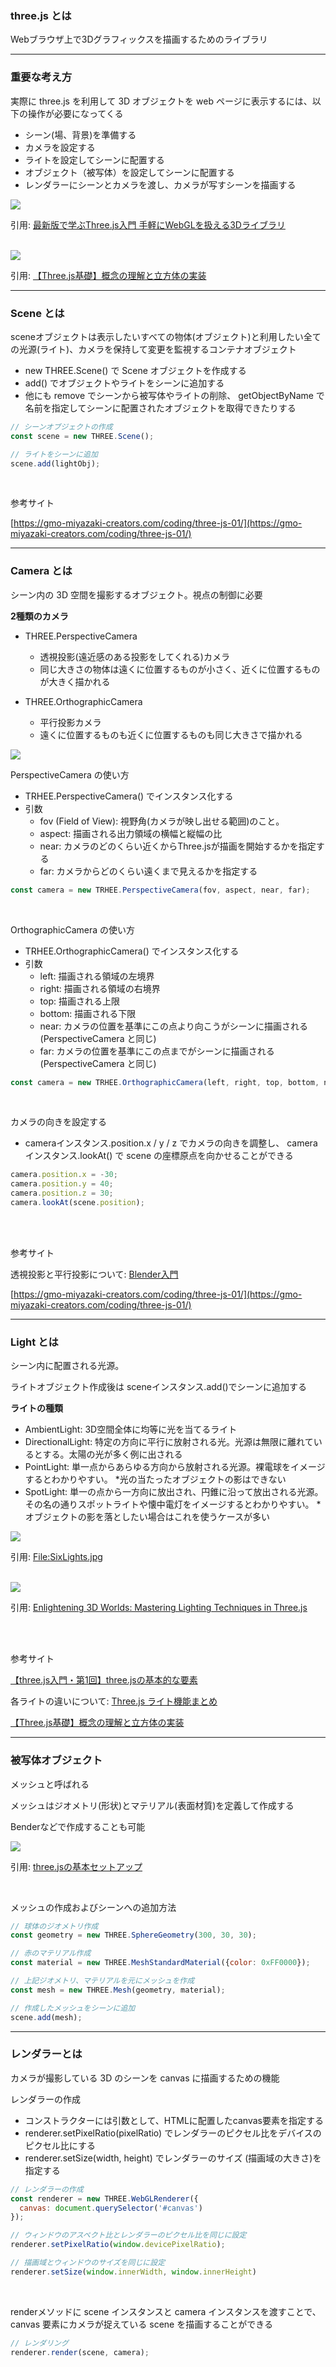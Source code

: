 ### three.js とは

Webブラウザ上で3Dグラフィックスを描画するためのライブラリ

---

### 重要な考え方

実際に three.js を利用して 3D オブジェクトを web ページに表示するには、以下の操作が必要になってくる
- シーン(場、背景)を準備する
- カメラを設定する
- ライトを設定してシーンに配置する
- オブジェクト（被写体）を設定してシーンに配置する
- レンダラーにシーンとカメラを渡し、カメラが写すシーンを描画する

<img src="./img/concept.png" />

引用: [最新版で学ぶThree.js入門 手軽にWebGLを扱える3Dライブラリ](https://ics.media/entry/14771/)

<br>

<img src="./img/concept_2.jpg" />

引用: [【Three.js基礎】概念の理解と立方体の実装](https://kakechimaru.com/threejs_cube/)

---

### Scene とは

sceneオブジェクトは表示したいすべての物体(オブジェクト)と利用したい全ての光源(ライト)、カメラを保持して変更を監視するコンテナオブジェクト

- new THREE.Scene() で Scene オブジェクトを作成する
- add() でオブジェクトやライトをシーンに追加する
- 他にも remove でシーンから被写体やライトの削除、 getObjectByName で名前を指定してシーンに配置されたオブジェクトを取得できたりする

```js
// シーンオブジェクトの作成
const scene = new THREE.Scene();

// ライトをシーンに追加
scene.add(lightObj);
```

<br>

参考サイト

[https://gmo-miyazaki-creators.com/coding/three-js-01/](https://gmo-miyazaki-creators.com/coding/three-js-01/)

---

### Camera とは

シーン内の 3D 空間を撮影するオブジェクト。視点の制御に必要

**2種類のカメラ**

- THREE.PerspectiveCamera
    - 透視投影(遠近感のある投影をしてくれる)カメラ
    - 同じ大きさの物体は遠くに位置するものが小さく、近くに位置するものが大きく描かれる

- THREE.OrthographicCamera
    - 平行投影カメラ
    - 遠くに位置するものも近くに位置するものも同じ大きさで描かれる

<img src="./img/Camera-Perspective.webp">

<br>

PerspectiveCamera の使い方
- TRHEE.PerspectiveCamera() でインスタンス化する
- 引数
    - fov (Field of View): 視野角(カメラが映し出せる範囲)のこと。
    - aspect: 描画される出力領域の横幅と縦幅の比
    - near: カメラのどのくらい近くからThree.jsが描画を開始するかを指定する
    - far: カメラからどのくらい遠くまで見えるかを指定する

```js
const camera = new TRHEE.PerspectiveCamera(fov, aspect, near, far);
```

<br>

OrthographicCamera の使い方
- TRHEE.OrthographicCamera() でインスタンス化する
- 引数
    - left: 描画される領域の左境界
    - right: 描画される領域の右境界
    - top: 描画される上限
    - bottom: 描画される下限
    - near: カメラの位置を基準にこの点より向こうがシーンに描画される (PerspectiveCamera と同じ)
    - far: カメラの位置を基準にこの点までがシーンに描画される (PerspectiveCamera と同じ)

```js
const camera = new TRHEE.OrthographicCamera(left, right, top, bottom, near, far);
```

<br>

カメラの向きを設定する
- cameraインスタンス.position.x / y / z でカメラの向きを調整し、 cameraインスタンス.lookAt() で scene の座標原点を向かせることができる
```js
camera.position.x = -30;
camera.position.y = 40;
camera.position.z = 30;
camera.lookAt(scene.position);
```

<br>
<br>

参考サイト

透視投影と平行投影について: [Blender入門](https://blender3d.biz/basis_viewmodeandviewpoint.html#投影方法とはN65602)

[https://gmo-miyazaki-creators.com/coding/three-js-01/](https://gmo-miyazaki-creators.com/coding/three-js-01/)

---

### Light とは

シーン内に配置される光源。

ライトオブジェクト作成後は sceneインスタンス.add()でシーンに追加する

**ライトの種類**
- AmbientLight: 3D空間全体に均等に光を当てるライト
- DirectionalLight: 特定の方向に平行に放射される光。光源は無限に離れているとする。太陽の光が多く例に出される
- PointLight: 単一点からあらゆる方向から放射される光源。裸電球をイメージするとわかりやすい。 *光の当たったオブジェクトの影はできない
- SpotLight: 単一の点から一方向に放出され、円錐に沿って放出される光源。その名の通りスポットライトや懐中電灯をイメージするとわかりやすい。 *オブジェクトの影を落としたい場合はこれを使うケースが多い

<img src="./img/Light_1.jpg" />

引用: [File:SixLights.jpg](https://commons.wikimedia.org/wiki/File:SixLights.jpg)

<br>

<img src="./img/Light_2.webp" />

引用: [Enlightening 3D Worlds: Mastering Lighting Techniques in Three.js](https://medium.com/@althafkhanbecse/title-enlightening-3d-worlds-mastering-lighting-techniques-in-three-js-c860caa8cdcf)

<br>
<br>

参考サイト

[【three.js入門・第1回】three.jsの基本的な要素](https://gmo-miyazaki-creators.com/coding/three-js-01/)

各ライトの違いについて: [Three.js ライト機能まとめ](https://ics.media/tutorial-three/light_variation/)

[【Three.js基礎】概念の理解と立方体の実装](https://kakechimaru.com/threejs_cube/)

---

### 被写体オブジェクト

メッシュと呼ばれる

メッシュはジオメトリ(形状)とマテリアル(表面材質)を定義して作成する

Benderなどで作成することも可能

<img src="./img/Mesh_1.png" />

引用: [three.jsの基本セットアップ](https://www.codegrid.net/articles/2021-threejs-1/)

<br>

メッシュの作成およびシーンへの追加方法

```js
// 球体のジオメトリ作成
const geometry = new THREE.SphereGeometry(300, 30, 30);

// 赤のマテリアル作成
const material = new THREE.MeshStandardMaterial({color: 0xFF0000});

// 上記ジオメトリ、マテリアルを元にメッシュを作成
const mesh = new THREE.Mesh(geometry, material);

// 作成したメッシュをシーンに追加
scene.add(mesh);
```

---

### レンダラーとは

カメラが撮影している 3D のシーンを canvas に描画するための機能

レンダラーの作成
- コンストラクターには引数として、HTMLに配置したcanvas要素を指定する
- renderer.setPixelRatio(pixelRatio) でレンダラーのピクセル比をデバイスのピクセル比にする
- renderer.setSize(width, height) でレンダラーのサイズ (描画域の大きさ)を指定する

```js
// レンダラーの作成
const renderer = new THREE.WebGLRenderer({
  canvas: document.querySelector('#canvas')
});

// ウィンドウのアスペクト比とレンダラーのピクセル比を同じに設定
renderer.setPixelRatio(window.devicePixelRatio);

// 描画域とウィンドウのサイズを同じに設定
renderer.setSize(window.innerWidth, window.innerHeight)
```

<br>

renderメソッドに scene インスタンスと camera インスタンスを渡すことで、canvas 要素にカメラが捉えている scene を描画することができる

```js
// レンダリング
renderer.render(scene, camera);
```